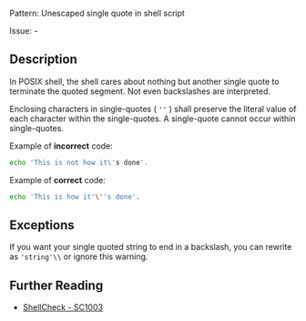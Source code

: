Pattern: Unescaped single quote in shell script

Issue: -

## Description

In POSIX shell, the shell cares about nothing but another single quote to terminate the quoted segment. Not even backslashes are interpreted.

Enclosing characters in single-quotes ( `''` ) shall preserve the literal value of each character within the single-quotes. A single-quote cannot occur within single-quotes.

Example of **incorrect** code:

```sh
echo 'This is not how it\'s done'.
```

Example of **correct** code:

```sh
echo 'This is how it'\''s done'.
```

## Exceptions

If you want your single quoted string to end in a backslash, you can rewrite as `'string'\\` or ignore this warning.

## Further Reading

* [ShellCheck - SC1003](https://github.com/koalaman/shellcheck/wiki/SC1003)
